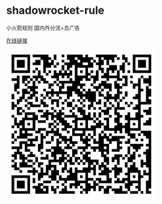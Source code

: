 <!--
 * @Author: flkgit 26158700+flkGit@users.noreply.github.com
 * @Date: 2025-01-14 13:16:08
 * @LastEditors: flkgit 26158700+flkGit@users.noreply.github.com
 * @LastEditTime: 2025-01-14 13:31:37
 * @FilePath: /shadowrocket-rule/README.md
 * @Description:
 *
 * Copyright (c) 2025 by 26158700+flkGit@users.noreply.github.com, All Rights Reserved.
-->

# shadowrocket-rule

小火箭规则
国内外分流+去广告

[在线链接](https://raw.githubusercontent.com/flkGit/shadowrocket-rule/refs/heads/main/sr_bypass_adblock.conf)

![](rule-qrcode.png)
